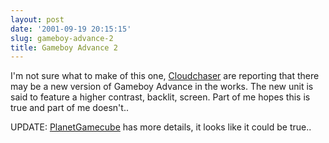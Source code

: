 ```yaml
---
layout: post
date: '2001-09-19 20:15:15'
slug: gameboy-advance-2
title: Gameboy Advance 2
---
```


I'm not sure what to make of this one, [Cloudchaser](http://nintendo.cloudchaser.com/news/index.php?view=54) are reporting that there may be a new version of Gameboy Advance in the works. The new unit is said to feature a higher contrast, backlit, screen. Part of me hopes this is true and part of me doesn't..

UPDATE: [PlanetGamecube](http://www.planetgamecube.com/news.cfm?action=item&amp;id=2100) has more details, it looks like it could be true..